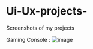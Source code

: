 # Ui-Ux-projects-

Screenshots of my projects 

Gaming Console : 
![image](https://github.com/user-attachments/assets/09fa1944-3684-4e31-a727-5adedb6c6e75)
